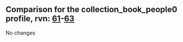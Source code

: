 ## Comparison for the collection_book_people0 profile, rvn: [61](https://github.com/PRO100KatYT/FortniteProfileRevisions/tree/main/profiles/collection_book_people0/61%20collection_book_people0.json)-[63](https://github.com/PRO100KatYT/FortniteProfileRevisions/tree/main/profiles/collection_book_people0/63%20collection_book_people0.json)

No changes
